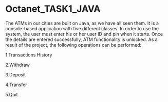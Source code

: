 # Octanet_TASK1_JAVA

The ATMs in our cities are built on Java, as we have all seen them. It is a console-based application with five different classes. In order to use the system, the user must enter his or her user ID and pin when it starts. Once the details are entered successfully, ATM functionality is unlocked. As a result of the project, the following operations can be performed:

1.Transactions History

2.Withdraw

3.Deposit

4.Transfer

5.Quit
